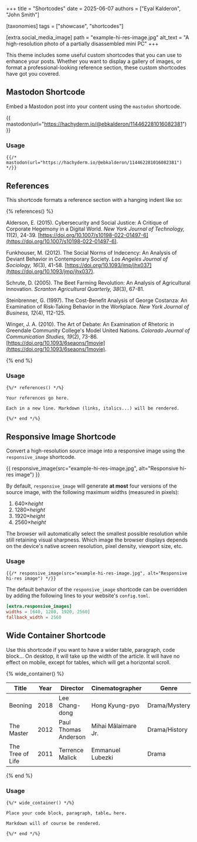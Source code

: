 +++
title = "Shortcodes"
date = 2025-06-07
authors = ["Eyal Kalderon", "John Smith"]

[taxonomies]
tags = ["showcase", "shortcodes"]

[extra.social_media_image]
path = "example-hi-res-image.jpg"
alt_text = "A high-resolution photo of a partially disassembled mini PC"
+++

This theme includes some useful custom shortcodes that you can use to enhance
your posts. Whether you want to display a gallery of images, or format a
professional-looking reference section, these custom shortcodes have got you
covered.

<!-- more -->

## Mastodon Shortcode

Embed a Mastodon post into your content using the `mastodon` shortcode.

{{ mastodon(url="https://hachyderm.io/@ebkalderon/114462281016082381") }}

### Usage

```jinja
{{/* mastodon(url="https://hachyderm.io/@ebkalderon/114462281016082381") */}}
```

## References

This shortcode formats a reference section with a hanging indent like so:

{% references() %}

Alderson, E. (2015). Cybersecurity and Social Justice: A Critique of Corporate
Hegemony in a Digital World. *New York Journal of Technology, 11*(2), 24-39.
[https://doi.org/10.1007/s10198-022-01497-6](https://doi.org/10.1007/s10198-022-01497-6).

Funkhouser, M. (2012). The Social Norms of Indecency: An Analysis of Deviant
Behavior in Contemporary Society. *Los Angeles Journal of Sociology, 16*(3),
41-58. [https://doi.org/10.1093/jmp/jhx037](https://doi.org/10.1093/jmp/jhx037).

Schrute, D. (2005). The Beet Farming Revolution: An Analysis of Agricultural
Innovation. *Scranton Agricultural Quarterly, 38*(3), 67-81.

Steinbrenner, G. (1997). The Cost-Benefit Analysis of George Costanza: An
Examination of Risk-Taking Behavior in the Workplace. *New York Journal of
Business, 12*(4), 112-125.

Winger, J. A. (2010). The Art of Debate: An Examination of Rhetoric in Greendale
Community College's Model United Nations. *Colorado Journal of Communication
Studies, 19*(2), 73-86.
[https://doi.org/10.1093/6seaons/1movie](https://doi.org/10.1093/6seaons/1movie).

{% end %}

### Usage

```jinja
{%/* references() */%}

Your references go here.

Each in a new line. Markdown (links, italics...) will be rendered.

{%/* end */%}
```

## Responsive Image Shortcode

Convert a high-resolution source image into a responsive image using the
`responsive_image` shortcode.

{{ responsive_image(src="example-hi-res-image.jpg", alt="Responsive hi-res image") }}

By default, `responsive_image` will generate **at most** four versions of the
source image, with the following maximum widths (measured in pixels):

1. 640×_height_
2. 1280×_height_
3. 1920×_height_
4. 2560×_height_

The browser will automatically select the smallest possible resolution while
still retaining visual sharpness. Which image the browser displays depends on
the device's native screen resolution, pixel density, viewport size, etc.

### Usage

```jinja
{{/* responsive_image(src="example-hi-res-image.jpg", alt="Responsive hi-res image") */}}
```

The default behavior of the `responsive_image` shortcode can be overridden by
adding the following lines to your website's `config.toml`.

```toml
[extra.responsive_images]
widths = [640, 1280, 1920, 2560]
fallback_width = 2560
```

## Wide Container Shortcode

Use this shortcode if you want to have a wider table, paragraph, code block...
On desktop, it will take up the width of the article. It will have no effect on
mobile, except for tables, which will get a horizontal scroll.

{% wide_container() %}

| Title             |  Year | Director             | Cinematographer       | Genre         | IMDb  | Duration     |
|-------------------|-------|----------------------|-----------------------|---------------|-------|--------------|
| Beoning           | 2018  | Lee Chang-dong       | Hong Kyung-pyo        | Drama/Mystery | 7.5   | 148 min      |
| The Master        | 2012  | Paul Thomas Anderson | Mihai Mălaimare Jr.   | Drama/History | 7.1   | 137 min      |
| The Tree of Life  | 2011  | Terrence Malick      | Emmanuel Lubezki      | Drama         | 6.8   | 139 min      |

{% end %}

### Usage

```jinja
{%/* wide_container() */%}

Place your code block, paragraph, table… here.

Markdown will of course be rendered.

{%/* end */%}
```
